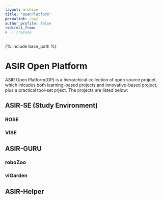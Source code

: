 ```yaml
---
layout: archive
title: "OpenPlatform"
permalink: /op/
author_profile: false
redirect_from:
#  - /resume
---
```

{% include base_path %}

# ASIR Open Platform 
ASIR Open Platform(OP) is a hierarchical collection of open source projcet, which inlcudes both learning-based projects and innovative-based project, plus a practical tool-set prject. 
The projects are listed below:

## ASIR-SE (Study Environment)
### ROSE
### VISE

## ASIR-GURU
### roboZoo
### viGarden

## ASIR-Helper


